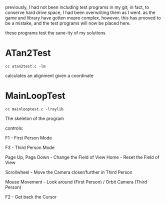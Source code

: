 previously, I had not been including test programs in my git;
in fact, to conserve hard drive space, I had been overwriting them as I
went. as the game and library have gotten mopre complex, however, this has
prooved to be a mistake, and the test programs will now be placed here.

these programs test the sane-ity of my solutions

ATan2Test
=========
<CODE>cc atan2test.c -lm</CODE>

calculates an alignment given a coordinate

MainLoopTest
============

<CODE>cc mainlooptest.c -lraylib</CODE>

The skeleton of the program

controls:

F1 - First Person Mode

F3 - Third Person Mode

Page Up, Page Down - Change the Field of View
Home - Reset the Field of View

Scrollwheel - Move the Camera closer/further in Third Person

Mouse Movement - Look around (First Person) / Orbit Camera (Third Person)

F2 - Get back the Cursor

